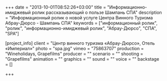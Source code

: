 +++
date = "2013-10-01T08:52:26+03:00"
title = "Информационно-имиджевый ролик рассказывающий о пользе Шампань СПА"
description = "Информационный ролик о новой услуге Центра Винного Туризма Абрау-Дюрсо - Шампань СПА"
keywords = ["информационный ролик", "ролик", "информационно-имиджевый ролик", "Абрау-Дюрсо", "СПА", "SPA"]

[project_info]
    client = "Центр винного туризма «Абрау-Дюрсо», Отель «Империал»"
    photo = "spa.jpg"
    vimeo = "75863707"
    production = "Wineholidays, Grapefilms"
    producer = ""
    scenario = ""
    shooting = "Grapefilms"
    animation = ""
    graphics = ""
    sound = ""
    voice = ""
    backstage = []

+++
